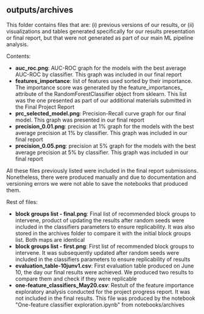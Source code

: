 ## outputs/archives

This folder contains files that are: (i) previous versions of our results, or (ii) visualizations and tables generated specifically for our results presentation or final report, but that were not generated as part of our main ML pipeline analysis.

Contents:

* **auc_roc.png**: AUC-ROC graph for the models with the best average AUC-ROC by classifier. This graph was included in our final report
* **features_importance**: list of features used sorted by their importance. The importance score was generated by the feature_importances_ attribute of the RandomForestClassifier object from sklearn. This list was the one presented as part of our additional materials submitted in the Final Project Report
* **prc_selected_model.png**: Precision-Recall curve graph for our final model. This graph was presented in our final report
* **precision_0.01.png**: precision at 1% graph for the models with the best average precision at 1% by classifier. This graph was included in our final report
* **precision_0.05.png**: precision at 5% graph for the models with the best average precision at 5% by classifier. This graph was included in our final report

All these files previously listed were included in the final report submissions. Nonetheless, there were produced manually and due to documentation and versioning errors we were not able to save the notebooks that produced them.

Rest of files:

* **block groups list - final.png**: Final list of recommended block groups to intervene, product of updating the results after random seeds were included in the classifiers parameters to ensure replicability. It was also stored in the archives folder to compare it with the initial block groups list. Both maps are identical
* **block groups list - first.png**: First list of recommended block groups to intervene. It was subsequently updated after random seeds were included in the classifiers parameters to ensure replicability of results
* **evaluation_table-10junv1.csv**: First evaluation table produced on June 10, the day our final results were achieved. We produced two results to compare them and check if they were replicable
* **one-feature_classifiers_May20.csv**: Restult of the feature importance exploratory analysis conducted for the project progress report. It was not included in the final results. This file was produced by the notebook "One-feature classifier exploration.ipynb" from notebooks/archives
